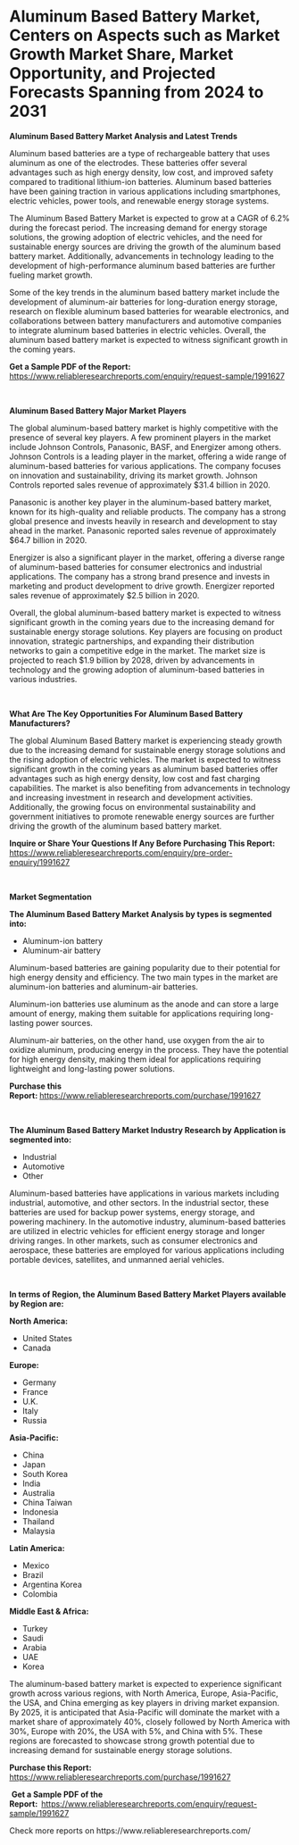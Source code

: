<p><h1>Aluminum Based Battery Market, Centers on Aspects such as Market Growth Market Share, Market Opportunity, and Projected Forecasts Spanning from 2024 to 2031</h1></p><p><strong>Aluminum Based Battery Market Analysis and Latest Trends</strong></p>
<p><p>Aluminum based batteries are a type of rechargeable battery that uses aluminum as one of the electrodes. These batteries offer several advantages such as high energy density, low cost, and improved safety compared to traditional lithium-ion batteries. Aluminum based batteries have been gaining traction in various applications including smartphones, electric vehicles, power tools, and renewable energy storage systems.</p><p>The Aluminum Based Battery Market is expected to grow at a CAGR of 6.2% during the forecast period. The increasing demand for energy storage solutions, the growing adoption of electric vehicles, and the need for sustainable energy sources are driving the growth of the aluminum based battery market. Additionally, advancements in technology leading to the development of high-performance aluminum based batteries are further fueling market growth.</p><p>Some of the key trends in the aluminum based battery market include the development of aluminum-air batteries for long-duration energy storage, research on flexible aluminum based batteries for wearable electronics, and collaborations between battery manufacturers and automotive companies to integrate aluminum based batteries in electric vehicles. Overall, the aluminum based battery market is expected to witness significant growth in the coming years.</p></p>
<p><strong>Get a Sample PDF of the Report:&nbsp;</strong> <a href="https://www.reliableresearchreports.com/enquiry/request-sample/1991627">https://www.reliableresearchreports.com/enquiry/request-sample/1991627</a></p>
<p>&nbsp;</p>
<p><strong>Aluminum Based Battery Major Market Players</strong></p>
<p><p>The global aluminum-based battery market is highly competitive with the presence of several key players. A few prominent players in the market include Johnson Controls, Panasonic, BASF, and Energizer among others. Johnson Controls is a leading player in the market, offering a wide range of aluminum-based batteries for various applications. The company focuses on innovation and sustainability, driving its market growth. Johnson Controls reported sales revenue of approximately $31.4 billion in 2020. </p><p>Panasonic is another key player in the aluminum-based battery market, known for its high-quality and reliable products. The company has a strong global presence and invests heavily in research and development to stay ahead in the market. Panasonic reported sales revenue of approximately $64.7 billion in 2020.</p><p>Energizer is also a significant player in the market, offering a diverse range of aluminum-based batteries for consumer electronics and industrial applications. The company has a strong brand presence and invests in marketing and product development to drive growth. Energizer reported sales revenue of approximately $2.5 billion in 2020.</p><p>Overall, the global aluminum-based battery market is expected to witness significant growth in the coming years due to the increasing demand for sustainable energy storage solutions. Key players are focusing on product innovation, strategic partnerships, and expanding their distribution networks to gain a competitive edge in the market. The market size is projected to reach $1.9 billion by 2028, driven by advancements in technology and the growing adoption of aluminum-based batteries in various industries.</p></p>
<p>&nbsp;</p>
<p><strong>What Are The Key Opportunities For Aluminum Based Battery Manufacturers?</strong></p>
<p><p>The global Aluminum Based Battery market is experiencing steady growth due to the increasing demand for sustainable energy storage solutions and the rising adoption of electric vehicles. The market is expected to witness significant growth in the coming years as aluminum based batteries offer advantages such as high energy density, low cost and fast charging capabilities. The market is also benefiting from advancements in technology and increasing investment in research and development activities. Additionally, the growing focus on environmental sustainability and government initiatives to promote renewable energy sources are further driving the growth of the aluminum based battery market.</p></p>
<p><strong>Inquire or Share Your Questions If Any Before Purchasing This Report:</strong> <a href="https://www.reliableresearchreports.com/enquiry/pre-order-enquiry/1991627">https://www.reliableresearchreports.com/enquiry/pre-order-enquiry/1991627</a></p>
<p>&nbsp;</p>
<p><strong>Market Segmentation</strong></p>
<p><strong>The Aluminum Based Battery Market Analysis by types is segmented into:</strong></p>
<p><ul><li>Aluminum-ion battery</li><li>Aluminum-air battery</li></ul></p>
<p><p>Aluminum-based batteries are gaining popularity due to their potential for high energy density and efficiency. The two main types in the market are aluminum-ion batteries and aluminum-air batteries. </p><p>Aluminum-ion batteries use aluminum as the anode and can store a large amount of energy, making them suitable for applications requiring long-lasting power sources. </p><p>Aluminum-air batteries, on the other hand, use oxygen from the air to oxidize aluminum, producing energy in the process. They have the potential for high energy density, making them ideal for applications requiring lightweight and long-lasting power solutions.</p></p>
<p><strong>Purchase this Report:&nbsp;</strong><a href="https://www.reliableresearchreports.com/purchase/1991627">https://www.reliableresearchreports.com/purchase/1991627</a></p>
<p>&nbsp;</p>
<p><strong>The Aluminum Based Battery Market Industry Research by Application is segmented into:</strong></p>
<p><ul><li>Industrial</li><li>Automotive</li><li>Other</li></ul></p>
<p><p>Aluminum-based batteries have applications in various markets including industrial, automotive, and other sectors. In the industrial sector, these batteries are used for backup power systems, energy storage, and powering machinery. In the automotive industry, aluminum-based batteries are utilized in electric vehicles for efficient energy storage and longer driving ranges. In other markets, such as consumer electronics and aerospace, these batteries are employed for various applications including portable devices, satellites, and unmanned aerial vehicles.</p></p>
<p>&nbsp;</p>
<p><strong>In terms of Region, the Aluminum Based Battery Market Players available by Region are:</strong></p>
<p>
    <p> <strong> North America: </strong>
        <ul>
            <li>United States</li>
            <li>Canada</li>
        </ul>
        </p> 
    <p> <strong> Europe: </strong>
        <ul>
            <li>Germany</li>
            <li>France</li>
            <li>U.K.</li>
            <li>Italy</li>
            <li>Russia</li>
        </ul>
        </p> 
    <p> <strong> Asia-Pacific: </strong>
        <ul>
            <li>China</li>
            <li>Japan</li>
            <li>South Korea</li>
            <li>India</li>
            <li>Australia</li>
            <li>China Taiwan</li>
            <li>Indonesia</li>
            <li>Thailand</li>
            <li>Malaysia</li>
        </ul>
        </p> 
    <p> <strong> Latin America: </strong>
        <ul>
            <li>Mexico</li>
            <li>Brazil</li>
            <li>Argentina Korea</li>
            <li>Colombia</li>
        </ul>
        </p> 
    <p> <strong> Middle East & Africa: </strong>
        <ul>
            <li>Turkey</li>
            <li>Saudi</li>
            <li>Arabia</li>
            <li>UAE</li>
            <li>Korea</li>
        </ul>
    </p>
    </p>
<p><p>The aluminum-based battery market is expected to experience significant growth across various regions, with North America, Europe, Asia-Pacific, the USA, and China emerging as key players in driving market expansion. By 2025, it is anticipated that Asia-Pacific will dominate the market with a market share of approximately 40%, closely followed by North America with 30%, Europe with 20%, the USA with 5%, and China with 5%. These regions are forecasted to showcase strong growth potential due to increasing demand for sustainable energy storage solutions.</p></p>
<p><strong>Purchase this Report: </strong><a href="https://www.reliableresearchreports.com/purchase/1991627">https://www.reliableresearchreports.com/purchase/1991627</a></p>
<p>&nbsp;<strong>Get a Sample PDF of the Report:&nbsp;&nbsp;</strong><a href="https://www.reliableresearchreports.com/enquiry/request-sample/1991627">https://www.reliableresearchreports.com/enquiry/request-sample/1991627</a></p>
<p><strong></strong></p>
<p>Check more reports on https://www.reliableresearchreports.com/</p>